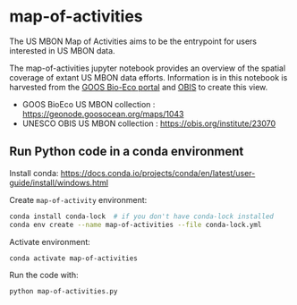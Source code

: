 # map-of-activities
The US MBON Map of Activities aims to be the entrypoint for users interested in US MBON data.

The map-of-activities jupyter notebook provides an overview of the spatial coverage of extant US MBON data efforts.
Information is in this notebook is harvested from the [GOOS Bio-Eco portal](https://bioeco.goosocean.org/) and [OBIS](https://obis.org/) to create this view.
  * GOOS BioEco US MBON collection : https://geonode.goosocean.org/maps/1043
  * UNESCO OBIS US MBON collection : https://obis.org/institute/23070

## Run Python code in a conda environment
Install conda: <https://docs.conda.io/projects/conda/en/latest/user-guide/install/windows.html>

Create `map-of-activity` environment:
```bash
conda install conda-lock  # if you don't have conda-lock installed
conda env create --name map-of-activities --file conda-lock.yml
```

Activate environment:
```bash
conda activate map-of-activities
```

Run the code with:
```bash
python map-of-activities.py
```
